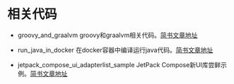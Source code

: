 相关代码
====

* groovy_and_graalvm  groovy和graalvm相关代码。[简书文章地址](https://www.jianshu.com/p/6129f5a23c18)

* run_java_in_docker 在docker容器中编译运行java代码。[简书文章地址]()

* jetpack_compose_ui_adapterlist_sample JetPack Compose新UI库尝鲜示例。[简书文章地址](https://www.jianshu.com/p/580513b84dfe)
